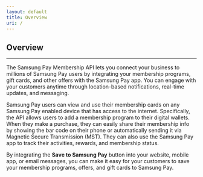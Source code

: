 ```yaml
---
layout: default
title: Overview
uri: /
---
```


## Overview
---
The Samsung Pay Membership API lets you connect your business to millions of Samsung Pay users by integrating your membership programs, gift cards, and other offers with the Samsung Pay app. You can engage with your customers anytime through location-based notifications, real-time updates, and messaging.

Samsung Pay users can view and use their membership cards on any Samsung Pay enabled device that has access to the internet. Specifically, the API allows users to add a membership program to their digital wallets. When they make a purchase, they can easily share their membership info by showing the bar code on their phone or automatically sending it via Magnetic Secure Transmission (MST). They can also use the Samsung Pay app to track their activities, rewards, and membership status.

By integrating the **Save to Samsung Pay** button into your website, mobile app, or email messages, you can make it easy for your customers to save your membership programs, offers, and gift cards to Samsung Pay.

